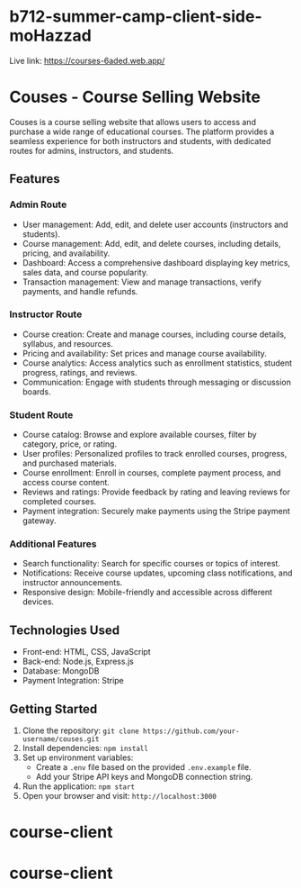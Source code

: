 # b712-summer-camp-client-side-moHazzad

Live link: https://courses-6aded.web.app/






# Couses - Course Selling Website

Couses is a course selling website that allows users to access and purchase a wide range of educational courses. The platform provides a seamless experience for both instructors and students, with dedicated routes for admins, instructors, and students.

## Features

### Admin Route

- User management: Add, edit, and delete user accounts (instructors and students).
- Course management: Add, edit, and delete courses, including details, pricing, and availability.
- Dashboard: Access a comprehensive dashboard displaying key metrics, sales data, and course popularity.
- Transaction management: View and manage transactions, verify payments, and handle refunds.

### Instructor Route

- Course creation: Create and manage courses, including course details, syllabus, and resources.
- Pricing and availability: Set prices and manage course availability.
- Course analytics: Access analytics such as enrollment statistics, student progress, ratings, and reviews.
- Communication: Engage with students through messaging or discussion boards.

### Student Route

- Course catalog: Browse and explore available courses, filter by category, price, or rating.
- User profiles: Personalized profiles to track enrolled courses, progress, and purchased materials.
- Course enrollment: Enroll in courses, complete payment process, and access course content.
- Reviews and ratings: Provide feedback by rating and leaving reviews for completed courses.
- Payment integration: Securely make payments using the Stripe payment gateway.

### Additional Features

- Search functionality: Search for specific courses or topics of interest.
- Notifications: Receive course updates, upcoming class notifications, and instructor announcements.
- Responsive design: Mobile-friendly and accessible across different devices.

## Technologies Used

- Front-end: HTML, CSS, JavaScript
- Back-end: Node.js, Express.js
- Database: MongoDB
- Payment Integration: Stripe

## Getting Started

1. Clone the repository: `git clone https://github.com/your-username/couses.git`
2. Install dependencies: `npm install`
3. Set up environment variables:
   - Create a `.env` file based on the provided `.env.example` file.
   - Add your Stripe API keys and MongoDB connection string.
4. Run the application: `npm start`
5. Open your browser and visit: `http://localhost:3000`






# course-client
# course-client
